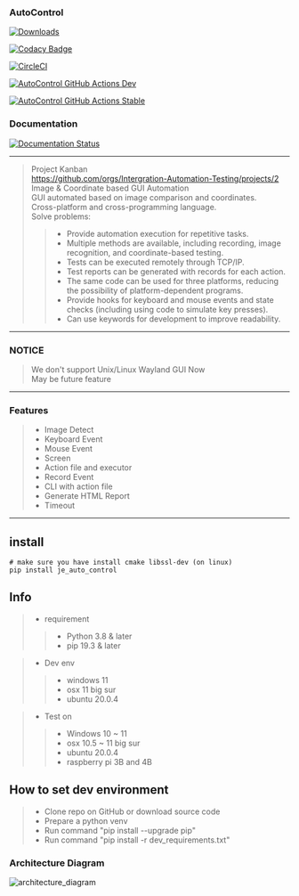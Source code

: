 ### AutoControl

[![Downloads](https://static.pepy.tech/badge/je-auto-control)](https://pepy.tech/project/je-auto-control)

[![Codacy Badge](https://app.codacy.com/project/badge/Grade/db0f6e626a614f67bf2b6b1f54325a24)](https://www.codacy.com/gh/JE-Chen/AutoControl/dashboard?utm_source=github.com&amp;utm_medium=referral&amp;utm_content=JE-Chen/AutoControl&amp;utm_campaign=Badge_Grade)

[![CircleCI](https://dl.circleci.com/status-badge/img/gh/Intergration-Automation-Testing/AutoControl/tree/main.svg?style=svg)](https://dl.circleci.com/status-badge/redirect/gh/Intergration-Automation-Testing/AutoControl/tree/main)

[![AutoControl GitHub Actions Dev](https://github.com/JE-Chen/AutoControl/actions/workflows/auto-control-github-actions_dev.yml/badge.svg)](https://github.com/JE-Chen/AutoControl/actions/workflows/auto-control-github-actions_dev.yml)

[![AutoControl GitHub Actions Stable](https://github.com/JE-Chen/AutoControl/actions/workflows/auto-control-github-actions_stable.yml/badge.svg)](https://github.com/JE-Chen/AutoControl/actions/workflows/auto-control-github-actions_stable.yml)

### Documentation

[![Documentation Status](https://readthedocs.org/projects/autocontrol/badge/?version=latest)](https://autocontrol.readthedocs.io/en/latest/?badge=latest)

---

> Project Kanban \
> https://github.com/orgs/Intergration-Automation-Testing/projects/2 \
> Image & Coordinate based GUI Automation \
> GUI automated based on image comparison and coordinates. \
> Cross-platform and cross-programming language.\
> Solve problems:
>> * Provide automation execution for repetitive tasks.
>> * Multiple methods are available, including recording, image recognition, and coordinate-based testing.
>> * Tests can be executed remotely through TCP/IP.
>> * Test reports can be generated with records for each action.
>> * The same code can be used for three platforms, reducing the possibility of platform-dependent programs.
>> * Provide hooks for keyboard and mouse events and state checks (including using code to simulate key presses).
>> * Can use keywords for development to improve readability.
---

### NOTICE
> We don't support Unix/Linux Wayland GUI Now \
> May be future feature
---
### Features

>* Image Detect
>* Keyboard Event
>* Mouse Event
>* Screen
>* Action file and executor
>* Record Event
>* CLI with action file
>* Generate HTML Report
>* Timeout

---

## install

```
# make sure you have install cmake libssl-dev (on linux)
pip install je_auto_control
```

## Info

> * requirement
>> * Python 3.8 & later
>> * pip 19.3 & later

> * Dev env
>> * windows 11
>> * osx 11 big sur
>> * ubuntu 20.0.4


> * Test on
>> * Windows 10 ~ 11
>> * osx 10.5 ~ 11 big sur
>> * ubuntu 20.0.4
>> * raspberry pi 3B and 4B

## How to set dev environment

> * Clone repo on GitHub or download source code
> * Prepare a python venv
> * Run command "pip install --upgrade pip"
> * Run command "pip install -r dev_requirements.txt"

### Architecture Diagram
![architecture_diagram](architecture_diagram/AutoControl_Architecture.drawio.png)
